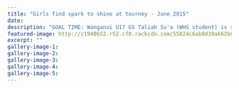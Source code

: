 ```yaml
---
title: "Girls find spark to shine at tourney - June 2015"
date: 
description: "GOAL TIME: Wanganui U17 GS Taliah Su'a (WHS student) is strong to the ball against Hutt Valley at the Steffersen Netball Tournament in Palmerston North, Wanganui Chronicle article on 18/6/15..."
featured-image: http://c1940652.r52.cf0.rackcdn.com/55824c6ab8d39a662b000002/Taliah-Sua-WU-U17-Netball,-Steffersen-Tourny-18.6.15.jpg
excerpt: ""
gallery-image-1: 
gallery-image-2: 
gallery-image-3: 
gallery-image-4: 
gallery-image-5: 
---
```

